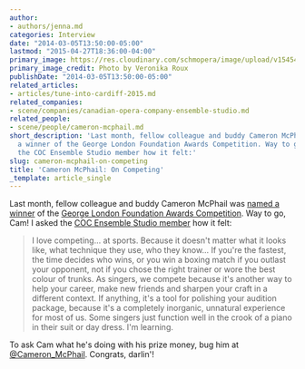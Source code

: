 ```yaml
---
author:
- authors/jenna.md
categories: Interview
date: "2014-03-05T13:50:00-05:00"
lastmod: "2015-04-27T18:36:00-04:00"
primary_image: https://res.cloudinary.com/schmopera/image/upload/v1545409169/media/webhook-uploads/1430174169607/McPhailSquare.jpg.jpg
primary_image_credit: Photo by Veronika Roux
publishDate: "2014-03-05T13:50:00-05:00"
related_articles:
- articles/tune-into-cardiff-2015.md
related_companies:
- scene/companies/canadian-opera-company-ensemble-studio.md
related_people:
- scene/people/cameron-mcphail.md
short_description: 'Last month, fellow colleague and buddy Cameron McPhail was named
  a winner of the George London Foundation Awards Competition. Way to go, Cam! I asked
  the COC Ensemble Studio member how it felt:'
slug: cameron-mcphail-on-competing
title: 'Cameron McPhail: On Competing'
_template: article_single
---
```


Last month, fellow colleague and buddy Cameron McPhail was [named a winner](http://artsbeat.blogs.nytimes.com/2014/02/24/george-london-vocal-contest-recognizes-american-and-canadian-singers/?_php=true&_type=blogs&smid=tw-nytimesmusic&seid=auto&_r=0) of the [George London Foundation Awards Competition](http://georgelondon.org/?page_id=57). Way to go, Cam! I asked the [COC Ensemble Studio member](http://www.coc.ca/aboutthecoc/companymembers/EnsembleStudio.aspx) how it felt:

> I love competing... at sports. Because it doesn't matter what it looks like, what technique they use, who they know... If you're the fastest, the time decides who wins, or you win a boxing match if you outlast your opponent, not if you chose the right trainer or wore the best colour of trunks. As singers, we compete because it's another way to help your career, make new friends and sharpen your craft in a different context. If anything, it's a tool for polishing your audition package, because it's a completely inorganic, unnatural experience for most of us. Some singers just function well in the crook of a piano in their suit or day dress. I'm learning.

To ask Cam what he's doing with his prize money, bug him at [@Cameron_McPhail](https://twitter.com/Cameron_McPhail). Congrats, darlin'!

